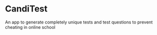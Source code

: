 # CandiTest
An app to generate completely unique tests and test questions to prevent cheating in online school
